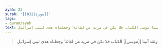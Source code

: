 ```yaml
---
ayah: 23
surah: '[[032|سورة]]'
tags:
- quran/ayah
text: ولقد آتينا موسى الكتاب فلا تكن في مرية من لقائه ۖ وجعلناه هدى لبني إسرائيل
---
```

> ولقد آتينا [[موسى]] الكتاب فلا تكن في مرية من لقائه ۖ وجعلناه هدى لبني إسرائيل
